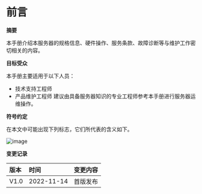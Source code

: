# **前言**

**摘要**

本手册介绍本服务器的规格信息、硬件操作、服务条款、故障诊断等与维护工作密切相关的内容。

**目标受众**

本手册主要适用于以下人员：
- 技术支持工程师
- 产品维护工程师
建议由具备服务器知识的专业工程师参考本手册进行服务器运维操作。

**符号约定**

在本文中可能出现下列标志，它们所代表的含义如下。

![image](https://user-images.githubusercontent.com/117898035/202653027-28a1827f-bc45-4c24-a614-93eaf6db4609.png)

**变更记录**

|版本 |时间 |变更内容 |
|:----|:----|:----|
|V1.0| 2022-11-14|首版发布|
 
